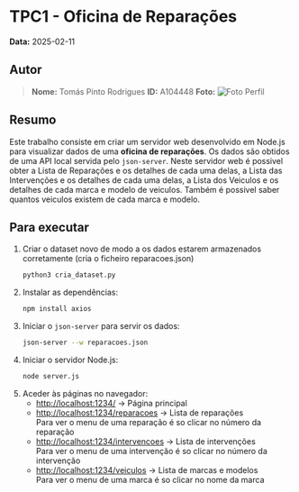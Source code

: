 # TPC1 - Oficina de Reparações

**Data:** 2025-02-11

## Autor

> **Nome:** Tomás Pinto Rodrigues
> **ID:** A104448
> **Foto:**
>![Foto Perfil](https://github.com/user-attachments/assets/575cd72e-b849-4e66-a39b-5c8552c4e80e)

## Resumo
Este trabalho consiste em criar um servidor web desenvolvido em Node.js para visualizar dados de uma **oficina de reparações**. Os dados são obtidos de uma API local servida pelo `json-server`.
Neste servidor web é possivel obter a Lista de Reparações e os detalhes de cada uma delas, a Lista das Intervenções e os detalhes de cada uma delas, a Lista dos Veiculos e os detalhes de cada marca e modelo de veiculos. Também é possivel saber quantos veiculos existem de cada marca e modelo.

## Para executar
1. Criar o dataset novo de modo a os dados estarem armazenados corretamente (cria o ficheiro reparacoes.json)
   ```sh
   python3 cria_dataset.py
   ```
2. Instalar as dependências:
   ```sh
   npm install axios
   ```
3. Iniciar o `json-server` para servir os dados:
   ```sh
   json-server --w reparacoes.json
   ```
4. Iniciar o servidor Node.js:
   ```sh
   node server.js
   ```
5. Aceder às páginas no navegador:
   - [http://localhost:1234/](http://localhost:1234/) → Página principal
   - [http://localhost:1234/reparacoes](http://localhost:1234/reparacoes) → Lista de reparações <br>
      Para ver o menu de uma reparação é so clicar no número da reparação
   - [http://localhost:1234/intervencoes](http://localhost:1234/intervencoes) → Lista de intervenções <br>
      Para ver o menu de uma intervenção é so clicar no número da intervenção
   - [http://localhost:1234/veiculos](http://localhost:1234/veiculos) → Lista de marcas e modelos <br>
      Para ver o menu de uma marca é so clicar no nome da marca
